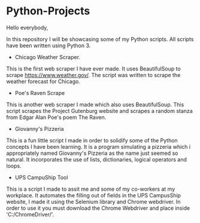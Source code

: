 # Python-Projects

Hello everybody, 

In this repository I will be showcasing some of my Python scripts. 
All scripts have been written using Python 3.

- Chicago Weather Scraper.

This is the first web scraper I have ever made. It uses BeautifulSoup to scrape https://www.weather.gov/. The script was written to scrape the weather forecast for Chicago.

- Poe's Raven Scrape

This is another web scraper I made which also uses BeautifulSoup. This script scrapes the Project Gutenburg website and scrapes a random stanza from Edgar Alan Poe's poem The Raven.

- Giovanny's Pizzeria

This is a fun little script I made in order to solidify some of the Python concepts I have been learning. It is a program simulating a pizzeria which i appropriately named Giovanny's Pizzeria as the name just seemed so natural. It incorporates the use of lists, dictionaries, logical operators and loops.

- UPS CampuShip Tool

This is a script I made to assit me and some of my co-workers at my workplace. It automates the filling out of fields in the UPS CampusShip website, I made it using the Selenium library and Chrome webdriver. In order to use it you must download the Chrome Webdriver and place inside 'C:/ChromeDriver/'. 
